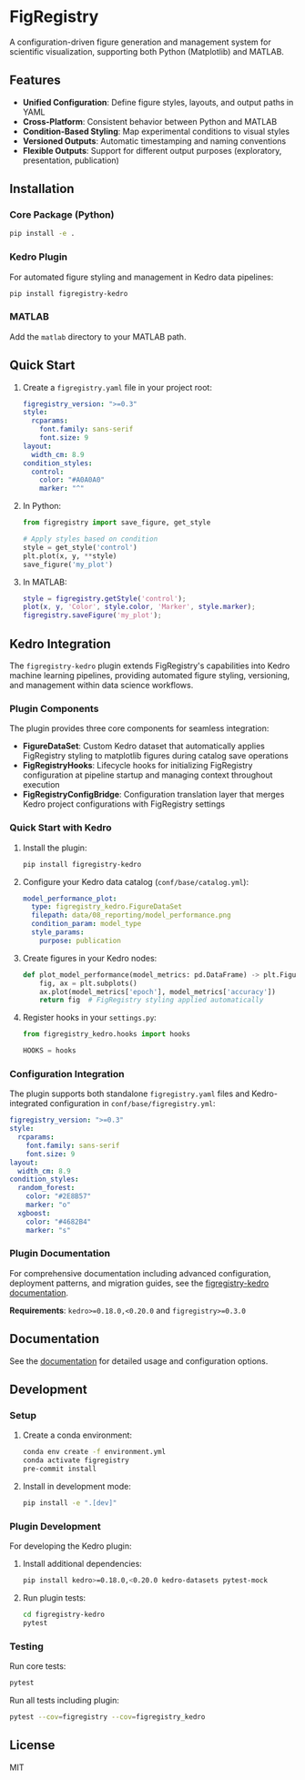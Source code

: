 # FigRegistry

A configuration-driven figure generation and management system for scientific visualization, supporting both Python (Matplotlib) and MATLAB.

## Features

- **Unified Configuration**: Define figure styles, layouts, and output paths in YAML
- **Cross-Platform**: Consistent behavior between Python and MATLAB
- **Condition-Based Styling**: Map experimental conditions to visual styles
- **Versioned Outputs**: Automatic timestamping and naming conventions
- **Flexible Outputs**: Support for different output purposes (exploratory, presentation, publication)

## Installation

### Core Package (Python)
```bash
pip install -e .
```

### Kedro Plugin
For automated figure styling and management in Kedro data pipelines:
```bash
pip install figregistry-kedro
```

### MATLAB
Add the `matlab` directory to your MATLAB path.

## Quick Start

1. Create a `figregistry.yaml` file in your project root:
   ```yaml
   figregistry_version: ">=0.3"
   style:
     rcparams:
       font.family: sans-serif
       font.size: 9
   layout:
     width_cm: 8.9
   condition_styles:
     control:
       color: "#A0A0A0"
       marker: "^"
   ```

2. In Python:
   ```python
   from figregistry import save_figure, get_style
   
   # Apply styles based on condition
   style = get_style('control')
   plt.plot(x, y, **style)
   save_figure('my_plot')
   ```

3. In MATLAB:
   ```matlab
   style = figregistry.getStyle('control');
   plot(x, y, 'Color', style.color, 'Marker', style.marker);
   figregistry.saveFigure('my_plot');
   ```

## Kedro Integration

The `figregistry-kedro` plugin extends FigRegistry's capabilities into Kedro machine learning pipelines, providing automated figure styling, versioning, and management within data science workflows.

### Plugin Components

The plugin provides three core components for seamless integration:

- **FigureDataSet**: Custom Kedro dataset that automatically applies FigRegistry styling to matplotlib figures during catalog save operations
- **FigRegistryHooks**: Lifecycle hooks for initializing FigRegistry configuration at pipeline startup and managing context throughout execution
- **FigRegistryConfigBridge**: Configuration translation layer that merges Kedro project configurations with FigRegistry settings

### Quick Start with Kedro

1. Install the plugin:
   ```bash
   pip install figregistry-kedro
   ```

2. Configure your Kedro data catalog (`conf/base/catalog.yml`):
   ```yaml
   model_performance_plot:
     type: figregistry_kedro.FigureDataSet
     filepath: data/08_reporting/model_performance.png
     condition_param: model_type
     style_params:
       purpose: publication
   ```

3. Create figures in your Kedro nodes:
   ```python
   def plot_model_performance(model_metrics: pd.DataFrame) -> plt.Figure:
       fig, ax = plt.subplots()
       ax.plot(model_metrics['epoch'], model_metrics['accuracy'])
       return fig  # FigRegistry styling applied automatically
   ```

4. Register hooks in your `settings.py`:
   ```python
   from figregistry_kedro.hooks import hooks

   HOOKS = hooks
   ```

### Configuration Integration

The plugin supports both standalone `figregistry.yaml` files and Kedro-integrated configuration in `conf/base/figregistry.yml`:

```yaml
figregistry_version: ">=0.3"
style:
  rcparams:
    font.family: sans-serif
    font.size: 9
layout:
  width_cm: 8.9
condition_styles:
  random_forest:
    color: "#2E8B57"
    marker: "o"
  xgboost:
    color: "#4682B4" 
    marker: "s"
```

### Plugin Documentation

For comprehensive documentation including advanced configuration, deployment patterns, and migration guides, see the [figregistry-kedro documentation](figregistry-kedro/docs/).

**Requirements**: `kedro>=0.18.0,<0.20.0` and `figregistry>=0.3.0`

## Documentation

See the [documentation](docs/index.md) for detailed usage and configuration options.

## Development

### Setup

1. Create a conda environment:
   ```bash
   conda env create -f environment.yml
   conda activate figregistry
   pre-commit install
   ```

2. Install in development mode:
   ```bash
   pip install -e ".[dev]"
   ```

### Plugin Development

For developing the Kedro plugin:

1. Install additional dependencies:
   ```bash
   pip install kedro>=0.18.0,<0.20.0 kedro-datasets pytest-mock
   ```

2. Run plugin tests:
   ```bash
   cd figregistry-kedro
   pytest
   ```

### Testing

Run core tests:
```bash
pytest
```

Run all tests including plugin:
```bash
pytest --cov=figregistry --cov=figregistry_kedro
```

## License

MIT
